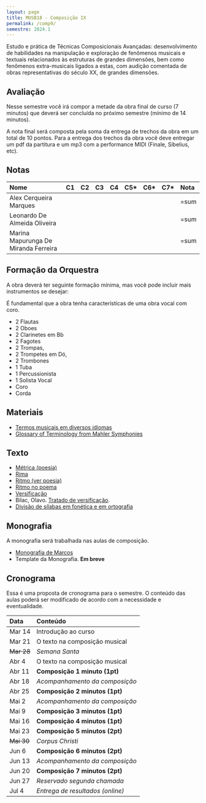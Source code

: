 ```yaml
---
layout: page
title: MUSB18 - Composição IX
permalink: /comp9/
semestre: 2024.1
---
```


Estudo e prática de Técnicas Composicionais Avançadas: desenvolvimento de
habilidades na manipulação e exploração de fenômenos musicais e textuais
relacionados às estruturas de grandes dimensões, bem como fenômenos
extra-musicais ligados a estas, com audição comentada de obras representativas
do século XX, de grandes dimensões.


## Avaliação

Nesse semestre você irá compor a metade da obra final de curso (7 minutos) que
deverá ser concluída no próximo semestre (mínimo de 14 minutos).

A nota final será composta pela soma da entrega de trechos da obra em um total
de 10 pontos. Para a entrega dos trechos da obra você deve entregar um pdf da
partitura e um mp3 com a performance MIDI (Finale, Sibelius, etc).

## Notas

| Nome                                 | C1 | C2 | C3 | C4 | C5* | C6* | C7* | Nota |
|:-------------------------------------|:---|:---|:---|:---|:----|:----|:----|:-----|
| Alex Cerqueira Marques               |    |    |    |    |     |     |     | =sum |
| Leonardo De Almeida Oliveira         |    |    |    |    |     |     |     | =sum |
| Marina Mapurunga De Miranda Ferreira |    |    |    |    |     |     |     | =sum |

## Formação da Orquestra

A obra deverá ter seguinte formação mínima, mas você pode incluir mais
instrumentos se desejar:

<p class="alert alert-warning">
É fundamental que a obra tenha características de uma obra vocal com coro.
</p>

- 2 Flautas
- 2 Oboes
- 2 Clarinetes em Bb
- 2 Fagotes
- 2 Trompas,
- 2 Trompetes em Dó,
- 2 Trombones
- 1 Tuba
- 1 Percussionista
- 1 Solista Vocal
- Coro
- Corda

## Materiais

- [Termos musicais em diversos idiomas](https://web.library.yale.edu/cataloging/music/instname)
- [Glossary of Terminology from Mahler Symphonies](https://www.orchestralibrary.com/reftables/mahler2gloss.html)

## Texto

- [Métrica (poesia)](http://pt.wikipedia.org/wiki/Métrica_(poesia))
- [Rima](http://pt.wikipedia.org/wiki/Rima)
- [Ritmo (ver poesia)](http://pt.wikipedia.org/wiki/Ritmo)
- [Ritmo no poema](http://pt.wikipedia.org/wiki/Ritmo_no_poema)
- [Versificação](http://pt.wikipedia.org/wiki/Versificação)
- Bilac, Olavo. [Tratado de versificação](https://digital.bbm.usp.br/handle/bbm/4711).
- [Divisão de sílabas em fonética e em ortografia](http://www.academia.org.br/artigos/divisao-de-silabas-em-fonetica-e-em-ortografia)


## Monografia

A monografia será trabalhada nas aulas de composição.

- [Monografia de Marcos][10]
- Template da Monografia. **Em breve**

[10]: https://nuvem.ufba.br/s/SXPpxVJ1c4iBDcf


## Cronograma

Essa é uma proposta de cronograma para o semestre. O conteúdo das aulas poderá
ser modificado de acordo com a necessidade e eventualidade.


| Data              | Conteúdo                         |
|:------------------|:---------------------------------|
| Mar 14            | Introdução ao curso              |
| Mar 21            | O texto na composição musical    |
| <del>Mar 28</del> | _Semana Santa_                   |
| Abr 4             | O texto na composição musical    |
| Abr 11            | **Composição 1 minuto (1pt)**    |
| Abr 18            | _Acompanhamento da composição_   |
| Abr 25            | **Composição 2 minutos (1pt)**   |
| Mai 2             | _Acompanhamento da composição_   |
| Mai 9             | **Composição 3 minutos (1pt)**   |
| Mai 16            | **Composição 4 minutos (1pt)**   |
| Mai 23            | **Composição 5 minutos (2pt)**   |
| <del>Mai 30</del> | _Corpus Christi_                 |
| Jun 6             | **Composição 6 minutos (2pt)**   |
| Jun 13            | _Acompanhamento da composição_   |
| Jun 20            | **Composição 7 minutos (2pt)**   |
| Jun 27            | _Reservado segunda chamada_      |
| Jul 4             | _Entrega de resultados (online)_ |


[31]: /sec21/

